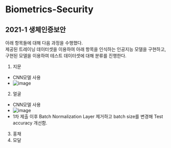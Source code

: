 # Biometrics-Security
## 2021-1 생체인증보안</br>

아래 항목들에 대해 다음 과정을 수행했다. </br>
제공된 트레이닝 데이터셋을 이용하여 아래 항목을 인식하는 인공지능 모델을 구현하고, 구현된 모델을 이용하여 테스트 데이터셋에 대해 분류를 진행한다.</br>

1. 지문
 - CNN모델 사용
 - ![image](https://user-images.githubusercontent.com/62167576/119311075-93cc4780-bcab-11eb-95f9-34b887fbba15.png)

2. 얼굴
 - CNN모델 사용
 - ![image](https://user-images.githubusercontent.com/62167576/119311140-a6df1780-bcab-11eb-9e9b-0b886d95d377.png)
 - 1차 제출 이후 Batch Normalization Layer 제거하고 batch size를 변경해 Test accuracy 개선함.
3. 홍채
4. 모달
